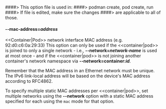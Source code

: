 ####> This option file is used in:
####>   podman create, pod create, run
####> If file is edited, make sure the changes
####> are applicable to all of those.
#### **--mac-address**=*address*

<<Container|Pod>> network interface MAC address (e.g. 92:d0:c6:0a:29:33)
This option can only be used if the <<container|pod>> is joined to only a single network - i.e., **--network=_network-name_** is used at most once -
and if the <<container|pod>> is not joining another container's network namespace via **--network=container:_id_**.

Remember that the MAC address in an Ethernet network must be unique.
The IPv6 link-local address will be based on the device's MAC address
according to RFC4862.

To specify multiple static MAC addresses per <<container|pod>>, set multiple networks using the **--network** option with a static MAC address specified for each using the `mac` mode for that option.
